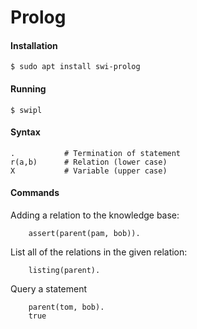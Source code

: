 # Prolog


#### Installation

    $ sudo apt install swi-prolog
    
#### Running

    $ swipl
    
#### Syntax

    .           # Termination of statement
    r(a,b)      # Relation (lower case)
    X           # Variable (upper case)

#### Commands

Adding a relation to the knowledge base:

        assert(parent(pam, bob)).

List all of the relations in the given relation:

        listing(parent).

Query a statement

        parent(tom, bob).
        true
